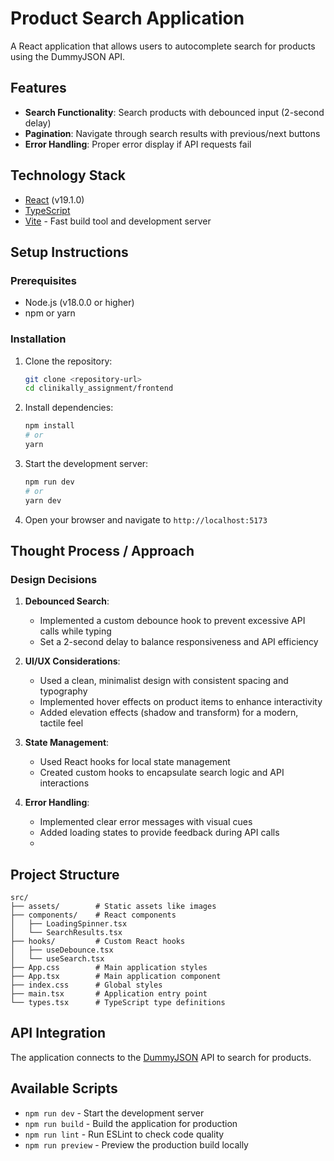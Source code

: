 # Product Search Application

A React application that allows users to autocomplete search for products using the DummyJSON API.

## Features

- **Search Functionality**: Search products with debounced input (2-second delay)
- **Pagination**: Navigate through search results with previous/next buttons
- **Error Handling**: Proper error display if API requests fail

## Technology Stack

- [React](https://react.dev/) (v19.1.0)
- [TypeScript](https://www.typescriptlang.org/)
- [Vite](https://vitejs.dev/) - Fast build tool and development server

## Setup Instructions

### Prerequisites

- Node.js (v18.0.0 or higher)
- npm or yarn

### Installation

1. Clone the repository:
   ```bash
   git clone <repository-url>
   cd clinikally_assignment/frontend
   ```

2. Install dependencies:
   ```bash
   npm install
   # or
   yarn
   ```

3. Start the development server:
   ```bash
   npm run dev
   # or
   yarn dev
   ```

4. Open your browser and navigate to `http://localhost:5173`

## Thought Process / Approach

### Design Decisions

1. **Debounced Search**:
   - Implemented a custom debounce hook to prevent excessive API calls while typing
   - Set a 2-second delay to balance responsiveness and API efficiency

2. **UI/UX Considerations**:
   - Used a clean, minimalist design with consistent spacing and typography
   - Implemented hover effects on product items to enhance interactivity
   - Added elevation effects (shadow and transform) for a modern, tactile feel

3. **State Management**:
   - Used React hooks for local state management
   - Created custom hooks to encapsulate search logic and API interactions

4. **Error Handling**:
   - Implemented clear error messages with visual cues
   - Added loading states to provide feedback during API calls
   - 
## Project Structure

```
src/
├── assets/        # Static assets like images
├── components/    # React components
│   ├── LoadingSpinner.tsx
│   └── SearchResults.tsx
├── hooks/         # Custom React hooks
│   ├── useDebounce.tsx
│   └── useSearch.tsx
├── App.css        # Main application styles
├── App.tsx        # Main application component
├── index.css      # Global styles
├── main.tsx       # Application entry point
└── types.tsx      # TypeScript type definitions
```

## API Integration

The application connects to the [DummyJSON](https://dummyjson.com/) API to search for products.

## Available Scripts

- `npm run dev` - Start the development server
- `npm run build` - Build the application for production
- `npm run lint` - Run ESLint to check code quality
- `npm run preview` - Preview the production build locally

